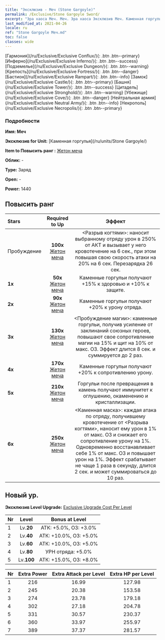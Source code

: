 ```yaml
---
title: "Эксклюзив - Меч (Stone Gargoyle)"
permalink: /Exclusive/Stone Gargoyle Sword/
excerpt: "Эра хаоса Меч. Меч. Эра хаоса Эксклюзив Меч. Каменная горгулья Эксклюзив."
last_modified_at: 2021-04-26
locale: ru
ref: "Stone Gargoyle Меч.md"
toc: false
classes: wide
---
```

 [Гармония](/ru/Exclusive/Exclusive Conflux/){: .btn .btn--primary} [Инферно](/ru/Exclusive/Exclusive Inferno/){: .btn .btn--success} [Подземелье](/ru/Exclusive/Exclusive Dungeon/){: .btn .btn--warning} [Крепость](/ru/Exclusive/Exclusive Fortress/){: .btn .btn--danger} [Бастион](/ru/Exclusive/Exclusive Rampart/){: .btn .btn--info} [Замок](/ru/Exclusive/Exclusive Castle/){: .btn .btn--primary} [Башня](/ru/Exclusive/Exclusive Tower/){: .btn .btn--success} [Цитадель](/ru/Exclusive/Exclusive Stronghold/){: .btn .btn--warning} [Убежище](/ru/Exclusive/Exclusive Cove/){: .btn .btn--danger} [Нейтральная армия](/ru/Exclusive/Exclusive Neutral Army/){: .btn .btn--info} [Некрополь](/ru/Exclusive/Exclusive Necropolis/){: .btn .btn--primary} 

### Подробности
 **Имя: Меч** 

 **Эксклюзив for Unit:** [Каменная горгулья](/ru/units/Stone Gargoyle/) 

 **Item to Повысить ранг :** [Жетон меча](/ItemsRU/con_912/)

 **Облик:** -

 **Type:** Заряд

 **Open:** -

 **Power:** 1440

## Повысить ранг 

  |     Stars    |  Required to Up | Эффект |
  |:-------------|:---------------:|:---------------:|
  |  Пробуждение  | **100x** [Жетон меча](/ItemsRU/con_912/) | <Разрыв когтями>: наносит выбранному отряду урон в 250% от АКТ и вызывает у него кровотечение на 6 сек., при этом повышая свою скорость атаки на 20% на 6 сек. Перезарядка 26 сек. |
  | **1x** <i class="fas fa-star"/> | **50x** [Жетон меча](/ItemsRU/con_912/) | Каменные горгульи получают +15% к здоровью и +10% к защите. |
  | **2x** <i class="fas fa-star"/> | **90x** [Жетон меча](/ItemsRU/con_912/) | Каменные горгульи получают +20% к урону отряда. |
  | **3x** <i class="fas fa-star"/> | **130x** [Жетон меча](/ItemsRU/con_912/) | <Пробуждение магии>: каменные горгульи, получив усиление от заклинаний союзных героев, повышают свое сопротивление магии на 15% и щит на 10% от макс. ОЗ. Эффект длится 8 сек. и суммируется до 2 раз. |
  | **4x** <i class="fas fa-star"/> | **170x** [Жетон меча](/ItemsRU/con_912/) | Каменные горгульи получают +20% к сопротивлению урону. |
  | **5x** <i class="fas fa-star"/> | **210x** [Жетон меча](/ItemsRU/con_912/) | Горгульи после превращения в камень получают иммунитет к оглушению, окаменению и кристаллизации. |
  | **6x** <i class="fas fa-star"/> | **250x** [Жетон меча](/ItemsRU/con_912/) | <Каменная маска>: каждая атака по отряду, получившему кровотечение от <Разрыва когтями>, наносит ему урон в 1% от макс. ОЗ и снижает его сопротивление урону на 1%. Одновременно восстанавливает себе 1% от макс. ОЗ и повышает урон на 1%. Эффект срабатывает не чаще 1 раза в секунду, длится 2 сек. и может суммироваться до 10 раз. |


## Новый ур.
 **Эксклюзив Level Upgrade:** [Exclusive Upgrade Cost Per Level](/Exclusive/ExclusiveUpgradeCostPerLevel/)

  |  Nr  |   Level  | Bonus at Level |
  |:-----|:--------:|:--------------:|
  | 1 | Lv.**20** | АТК: +5.0%, ОЗ: +3.0% |
  | 2 | Lv.**40** | АТК: +10.0%, ОЗ: +5.0% |
  | 3 | Lv.**60** | АТК: +10.0%, ОЗ: +5.0% |
  | 4 | Lv.**80** | УРН отряда: +5.0% |
  | 5 | Lv.**100** | АТК: +15.0%, ОЗ: +8.0% |


  |  Nr  |  Extra Power | Extra Attack per Level | Extra HP per Level |
  |:-----|:--------:|:--------:|:--------:|
  | 1 | 216 | 16.99 | 127.98 |
  | 2 | 245 | 20.38 | 153.58 |
  | 3 | 274 | 23.78 | 179.18 |
  | 4 | 302 | 27.18 | 204.78 |
  | 5 | 331 | 30.57 | 230.37 |
  | 6 | 360 | 33.97 | 255.97 |
  | 7 | 389 | 37.37 | 281.57 |


